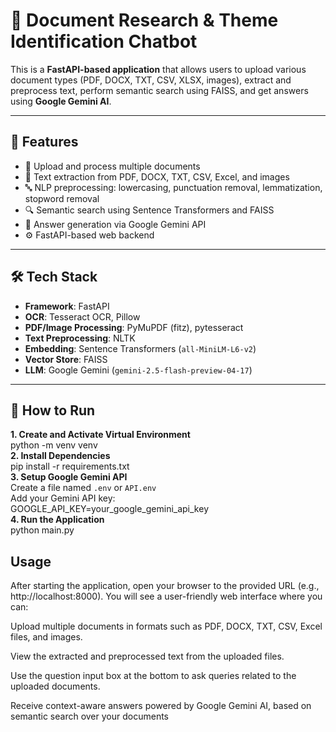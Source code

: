 # 📘 Document Research & Theme Identification Chatbot

This is a **FastAPI-based application** that allows users to upload various document types (PDF, DOCX, TXT, CSV, XLSX, images), extract and preprocess text, perform semantic search using FAISS, and get answers using **Google Gemini AI**.

---

## 🚀 Features

- 📄 Upload and process multiple documents  
- 🧠 Text extraction from PDF, DOCX, TXT, CSV, Excel, and images  
- 🔤 NLP preprocessing: lowercasing, punctuation removal, lemmatization, stopword removal  
- 🔍 Semantic search using Sentence Transformers and FAISS  
- 🤖 Answer generation via Google Gemini API  
- ⚙️ FastAPI-based web backend

---

## 🛠 Tech Stack

- **Framework**: FastAPI  
- **OCR**: Tesseract OCR, Pillow  
- **PDF/Image Processing**: PyMuPDF (fitz), pytesseract  
- **Text Preprocessing**: NLTK  
- **Embedding**: Sentence Transformers (`all-MiniLM-L6-v2`)  
- **Vector Store**: FAISS  
- **LLM**: Google Gemini (`gemini-2.5-flash-preview-04-17`)

---

## 🔧 How to Run

  **1. Create and Activate Virtual Environment**  
    python -m venv venv    
  **2. Install Dependencies**  
    pip install -r requirements.txt  
  **3. Setup Google Gemini API**  
    Create a file named `.env` or `API.env`  
    Add your Gemini API key:  
    GOOGLE_API_KEY=your_google_gemini_api_key  
  **4. Run the Application**  
    python main.py

## Usage

After starting the application, open your browser to the provided URL (e.g., http://localhost:8000). You will see a user-friendly web interface where you can:

  Upload multiple documents in formats such as PDF, DOCX, TXT, CSV, Excel files, and images.

  View the extracted and preprocessed text from the uploaded files.

  Use the question input box at the bottom to ask queries related to the uploaded documents.

  Receive context-aware answers powered by Google Gemini AI, based on semantic search over your documents



